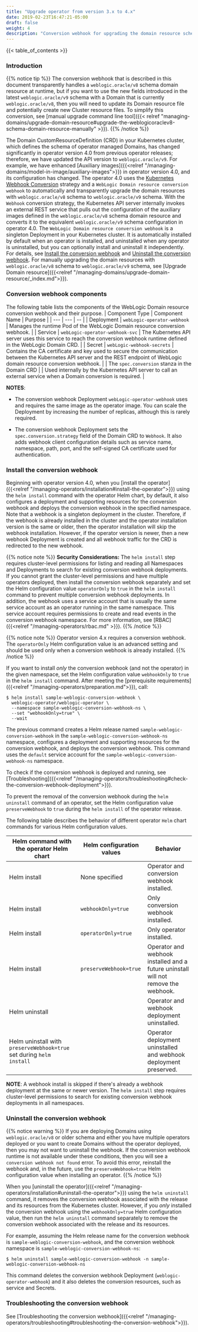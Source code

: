 ```yaml
---
title: "Upgrade operator from version 3.x to 4.x"
date: 2019-02-23T16:47:21-05:00
draft: false
weight: 4
description: "Conversion webhook for upgrading the domain resource schema."
---
```


{{< table_of_contents >}}

### Introduction

{{% notice tip %}}
The conversion webhook that is described in this document
transparently handles a `weblogic.oracle/v8` schema domain resource at runtime,
but if you want to use the new fields introduced in the latest `weblogic.oracle/v9` schema
with a Domain that is currently `weblogic.oracle/v8`,
then you will need to update its Domain resource file
and potentially create new Cluster resource files.
To simplify this conversion, see
[manual upgrade command line tool]({{< relref "managing-domains/upgrade-domain-resource#upgrade-the-weblogicoraclev8-schema-domain-resource-manually" >}}).
{{% /notice %}}

The Domain CustomResourceDefinition (CRD) in your Kubernetes cluster, which defines the schema of operator managed Domains, has changed significantly in operator version 4.0 from previous operator releases; therefore, we have updated the API version to `weblogic.oracle/v9`. For example, we have enhanced [Auxiliary images]({{<relref "/managing-domains/model-in-image/auxiliary-images">}}) in operator version 4.0, and its configuration has changed. The operator 4.0 uses the [Kubernetes Webhook Conversion](https://kubernetes.io/docs/tasks/extend-kubernetes/custom-resources/custom-resource-definition-versioning/#webhook-conversion) strategy and a `WebLogic Domain resource conversion webhook` to automatically and transparently upgrade the domain resources with `weblogic.oracle/v8` schema to `weblogic.oracle/v9` schema. With the `Webhook` conversion strategy, the Kubernetes API server internally invokes an external REST service that pulls out the configuration of the auxiliary images defined in the `weblogic.oracle/v8` schema domain resource and converts it to the equivalent `weblogic.oracle/v9` schema configuration in operator 4.0. The `WebLogic Domain resource conversion webhook` is a singleton Deployment in your Kubernetes cluster. It is automatically installed by default when an operator is installed, and uninstalled when any operator is uninstalled, but you can optionally install and uninstall it independently. For details, see [Install the conversion webhook](#install-the-conversion-webhook) and [Uninstall the conversion webhook](#uninstall-the-conversion-webhook). For manually upgrading the domain resources with `weblogic.oracle/v8` schema to `weblogic.oracle/v9` schema, see [Upgrade Domain resource]({{<relref "/managing-domains/upgrade-domain-resource/_index.md">}}).

### Conversion webhook components
The following table lists the components of the WebLogic Domain resource conversion webhook and their purpose.
| Component Type | Component Name | Purpose |
| --- | --- | -- |
| Deployment | `webLogic-operator-webhook` | Manages the runtime Pod of the WebLogic Domain resource conversion webhook. |
| Service | `webLogic-operator-webhook-svc` | The Kubernetes API server uses this service to reach the conversion webhook runtime defined in the WebLogic Domain CRD. |
| Secret | `webLogic-webhook-secrets` | Contains the CA certificate and key used to secure the communication between the Kubernetes API server and the REST endpoint of WebLogic domain resource conversion webhook. |
| The `spec.conversion` stanza in the Domain CRD | | Used internally by the Kubernetes API server to call an external service when a Domain conversion is required. |

**NOTES**:
- The conversion webhook Deployment `webLogic-operator-webhook` uses and requires the same image as the operator image. You can scale the Deployment by increasing the number of replicas, although this is rarely required.

- The conversion webhook Deployment sets the `spec.conversion.strategy` field of the Domain CRD to `Webhook`. It also adds webhook client configuration details such as service name, namespace, path, port, and the self-signed CA certificate used for authentication.

### Install the conversion webhook

Beginning with  operator version 4.0, when you [install the operator]({{<relref "/managing-operators/installation#install-the-operator">}}) using the `helm install` command with the operator Helm chart, by default, it also configures a deployment and supporting resources for the conversion webhook and deploys the conversion webhook in the specified namespace. Note that a webhook is a singleton deployment in the cluster. Therefore, if the webhook is already installed in the cluster and the operator installation version is the same or older, then the operator installation will skip the webhook installation. However, if the operator version is newer, then a new webhook Deployment is created and all webhook traffic for the CRD is redirected to the new webhook.

{{% notice note %}}
**Security Considerations:**
The `helm install` step requires cluster-level permissions for listing and reading all Namespaces and Deployments to search for existing conversion webhook deployments. If you cannot grant the cluster-level permissions and have multiple operators deployed, then install the conversion webhook separately and set the Helm configuration value `operatorOnly` to `true` in the `helm install` command to prevent multiple conversion webhook deployments. In addition, the webhook uses a service account that is usually the same service account as an operator running in the same namespace. This service account requires permissions to create and read events in the conversion webhook namespace. For more information, see [RBAC]({{<relref "/managing-operators/rbac.md" >}}).
{{% /notice %}}

{{% notice note %}}
Operator version 4.x requires a conversion webhook. The `operatorOnly` Helm configuration value is an advanced setting and should be used only when a conversion webhook is already installed.
{{% /notice %}}


If you want to install _only_ the conversion webhook (and not the operator) in the given namespace, set the Helm configuration value `webhookOnly` to `true` in the `helm install` command. After meeting the [prerequisite requirements]({{<relref "/managing-operators/preparation.md">}}), call:
```
$ helm install sample-weblogic-conversion-webhook \
  weblogic-operator/weblogic-operator \
  --namespace sample-weblogic-conversion-webhook-ns \
  --set "webhookOnly=true" \
  --wait
```
The previous command creates a Helm release named `sample-weblogic-conversion-webhook`
in the `sample-weblogic-conversion-webhook-ns` namespace,
configures a deployment and supporting resources for the conversion webhook,
and deploys the conversion webhook. This command uses the `default` service account for the `sample-weblogic-conversion-webhook-ns` namespace.

To check if the conversion webhook is deployed and running,
see [Troubleshooting]({{<relref "/managing-operators/troubleshooting#check-the-conversion-webhook-deployment">}}).

To prevent the removal of the conversion webhook during the `helm uninstall` command of an operator, set the Helm configuration value `preserveWebhook` to `true` during the `helm install` of the operator release.

The following table describes the behavior of different operator `Helm` chart commands for various Helm configuration values.

| Helm command with the operator Helm chart | Helm configuration values | Behavior |
| --- | --- | --- |
| Helm install | None specified | Operator and conversion webhook installed. |
| Helm install | `webhookOnly=true` | Only conversion webhook installed. |
| Helm install | `operatorOnly=true` | Only operator installed. |
| Helm install | `preserveWebhook=true` | Operator and webhook installed and a future uninstall will not remove the webhook. |
| Helm uninstall | | Operator and webhook deployment uninstalled. |
| Helm uninstall with `preserveWebhook=true` set during `helm install` | | Operator deployment uninstalled and webhook deployment preserved. |

**NOTE**:
A webhook install is skipped if there's already a webhook deployment at the same or newer version. The `helm install` step requires cluster-level permissions to search for existing conversion webhook deployments in all namespaces.

### Uninstall the conversion webhook

{{% notice warning %}}
If you are deploying Domains using `weblogic.oracle/v8` or older schema and either you have multiple operators deployed or you want to create Domains without the operator deployed, then you may not want to uninstall the webhook. If the conversion webhook runtime is not available under these conditions, then you will see a `conversion webhook not found` error. To avoid this error, reinstall the webhook and, in the future, use the `preserveWebhook=true` Helm configuration value when installing an operator.
{{% /notice %}}

When you [uninstall the operator]({{<relref "/managing-operators/installation#uninstall-the-operator">}}) using the `helm uninstall` command, it removes the conversion webhook
associated with the release and its resources from the Kubernetes cluster. However, if you _only_ installed the conversion webhook using the `webhookOnly=true` Helm configuration value, then run the `helm uninstall`
command separately to remove the conversion webhook associated with the release and its resources.

For example, assuming the Helm release name for the conversion webhook is `sample-weblogic-conversion-webhook`,
and the conversion webhook namespace is `sample-weblogic-conversion-webhook-ns`:

```text
$ helm uninstall sample-weblogic-conversion-webhook -n sample-weblogic-conversion-webhook-ns
```
This command deletes the conversion webhook Deployment (`weblogic-operator-webhook`) and it also deletes the conversion resources, such as service and Secrets.

### Troubleshooting the conversion webhook
See [Troubleshooting the conversion webhook]({{<relref "/managing-operators/troubleshooting#troubleshooting-the-conversion-webhook">}}).

